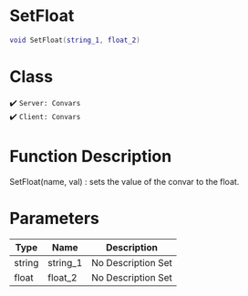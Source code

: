 # SetFloat
```lua
void SetFloat(string_1, float_2)
```
# Class
✔️ `Server: Convars`  
✔️ `Client: Convars`  

# Function Description
SetFloat(name, val) : sets the value of the convar to the float.
# Parameters
Type|Name|Description
--|--|--
string|string_1|No Description Set
float|float_2|No Description Set
